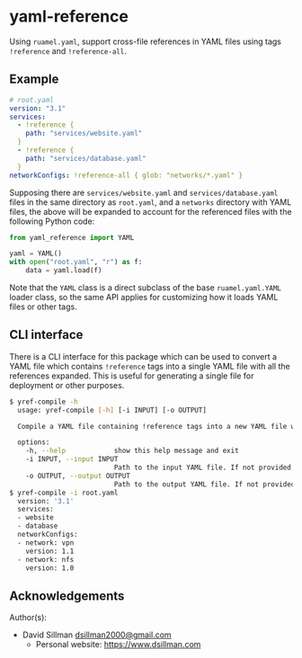 # yaml-reference

Using `ruamel.yaml`, support cross-file references in YAML files using tags `!reference` and `!reference-all`.

## Example

```yaml
# root.yaml
version: "3.1"
services:
  - !reference {
    path: "services/website.yaml"
  }
  - !reference {
    path: "services/database.yaml"
  }
networkConfigs: !reference-all { glob: "networks/*.yaml" }
```

Supposing there are `services/website.yaml` and `services/database.yaml` files in the same directory as `root.yaml`, and a `networks` directory with YAML files, the above will be expanded to account for the referenced files with the following Python code:

```python
from yaml_reference import YAML

yaml = YAML()
with open("root.yaml", "r") as f:
    data = yaml.load(f)
```

Note that the `YAML` class is a direct subclass of the base `ruamel.yaml.YAML` loader class, so the same API applies for customizing how it loads YAML files or other tags.

## CLI interface

There is a CLI interface for this package which can be used to convert a YAML file which contains `!reference` tags into a single YAML file with all the references expanded. This is useful for generating a single file for deployment or other purposes.

```bash
$ yref-compile -h
  usage: yref-compile [-h] [-i INPUT] [-o OUTPUT]

  Compile a YAML file containing !reference tags into a new YAML file with resolved references.

  options:
    -h, --help            show this help message and exit
    -i INPUT, --input INPUT
                          Path to the input YAML file. If not provided, reads from stdin.
    -o OUTPUT, --output OUTPUT
                          Path to the output YAML file. If not provided, writes to stdout.
$ yref-compile -i root.yaml
  version: '3.1'
  services:
  - website
  - database
  networkConfigs:
  - network: vpn
    version: 1.1
  - network: nfs
    version: 1.0
```

## Acknowledgements

Author(s):

- David Sillman <dsillman2000@gmail.com>
  - Personal website: https://www.dsillman.com
